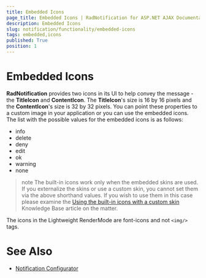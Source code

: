 ```yaml
---
title: Embedded Icons
page_title: Embedded Icons | RadNotification for ASP.NET AJAX Documentation
description: Embedded Icons
slug: notification/functionality/embedded-icons
tags: embedded,icons
published: True
position: 1
---
```


# Embedded Icons





**RadNotification** provides two icons in its UI to help convey the message - the **TitleIcon** and **ContentIcon**. The **TitleIcon**'s size is 16 by 16 pixels and the **ContentIcon**'s size is 32 by 32 pixels. You can point these properties to a custom image in your application or you can use the embedded icons. The list with the possible values for the embedded icons is as follows:

* info
* delete
* deny
* edit
* ok
* warning
* none

>note The built-in icons work only when the embedded skins are used. If you externalize the skins or use a custom skin, you cannot set them via the above shorthand values. If you wish to use them in this case please examine the [Using the built-in icons with a custom skin](http://www.telerik.com/support/kb/aspnet-ajax/notification/using-the-built-in-icons-with-a-custom-skin.aspx) Knowledge Base article on the matter.

The icons in the Lightweight RenderMode are font-icons and not `<img/>` tags.


# See Also

 * [Notification Configurator](http://demos.telerik.com/aspnet-ajax/notification/examples/configurator/defaultcs.aspx)
